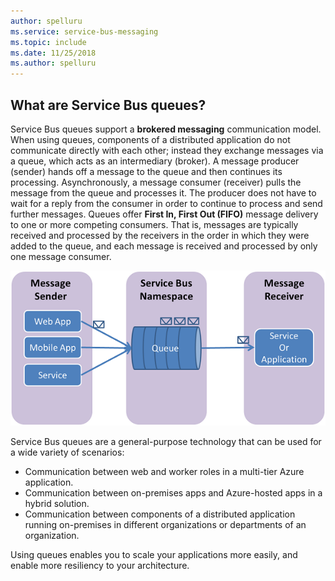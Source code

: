 ```yaml
---
author: spelluru
ms.service: service-bus-messaging
ms.topic: include
ms.date: 11/25/2018
ms.author: spelluru
---
```

## What are Service Bus queues?
Service Bus queues support a **brokered messaging** communication model. When using queues, components of a distributed application do not communicate directly with each other; instead they exchange messages via a queue, which acts as an intermediary (broker). A message producer (sender) hands off a message to the queue and then continues its processing. Asynchronously, a message consumer (receiver) pulls the message from the queue and processes it. The producer does not have to wait for a reply from the consumer in order to continue to process and send further messages. Queues offer **First In, First Out (FIFO)** message delivery to one or more competing consumers. That is, messages are typically received and processed by the receivers in the order in which they were added to the queue, and each message is received and processed by only one message consumer.

![QueueConcepts](./media/howto-service-bus-queues/sb-queues-08.png)

Service Bus queues are a general-purpose technology that can be used for a wide variety of scenarios:

* Communication between web and worker roles in a multi-tier Azure application.
* Communication between on-premises apps and Azure-hosted apps in a hybrid solution.
* Communication between components of a distributed application running on-premises in different organizations or departments of an organization.

Using queues enables you to scale your applications more easily, and enable more resiliency to your architecture.


